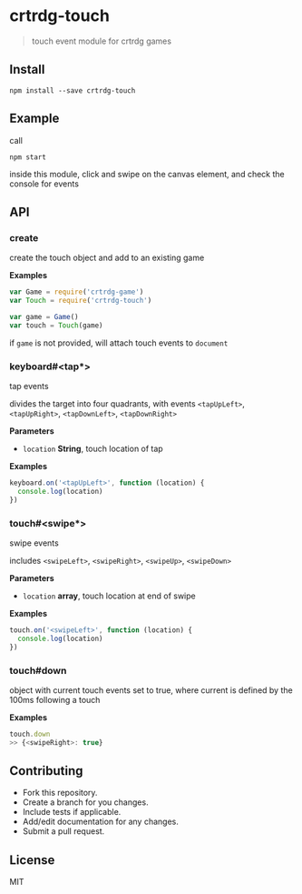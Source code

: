 # crtrdg-touch

> touch event module for crtrdg games

## Install

    npm install --save crtrdg-touch

## Example

call

	npm start

inside this module, click and swipe on the canvas element, and check the console for events

## API

### create

create the touch object and add to an existing game

**Examples**

```javascript
var Game = require('crtrdg-game')
var Touch = require('crtrdg-touch')

var game = Game()
var touch = Touch(game)
```

if ``game`` is not provided, will attach touch events to `document`

### keyboard#<tap*>

tap events

divides the target into four quadrants, with events `<tapUpLeft>`, `<tapUpRight>`, `<tapDownLeft>`, `<tapDownRight>`

**Parameters**

-   `location` **String**, touch location of tap

**Examples**

```javascript
keyboard.on('<tapUpLeft>', function (location) {
  console.log(location)
})
```

### touch#<swipe*>

swipe events

includes `<swipeLeft>`, `<swipeRight>`, `<swipeUp>`, `<swipeDown>`

**Parameters**

-   `location` **array**, touch location at end of swipe

**Examples**

```javascript
touch.on('<swipeLeft>', function (location) {
  console.log(location)
})
```

### touch#down

object with current touch events set to true, where current is defined by the 100ms following a touch

**Examples**

```javascript
touch.down
>> {<swipeRight>: true}
```

## Contributing

-   Fork this repository.
-   Create a branch for you changes.
-   Include tests if applicable.
-   Add/edit documentation for any changes.
-   Submit a pull request.

## License

MIT
